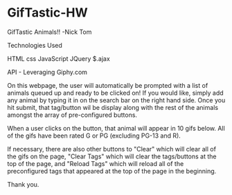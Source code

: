 # GifTastic-HW
GifTastic Animals!!
-Nick Tom

Technologies Used

HTML
css
JavaScript
JQuery
$.ajax

API - Leveraging Giphy.com

On this webpage, the user will automatically be prompted with a list of animals queued up and ready to be clicked on! If you would like, simply add any animal by typing it in on the search bar on the right hand side. Once you hit submit, that tag/button wil be display along with the rest of the animals amongst the array of pre-configured buttons.

When a user clicks on the button, that animal will appear in 10 gifs below. All of the gifs have been rated G or PG (excluding PG-13 and R).

If necessary, there are also other buttons to "Clear" which will clear all of the gifs on the page, "Clear Tags" which will clear the tags/buttons at the top of the page, and "Reload Tags" which will reload all of the preconfigured tags that appeared at the top of the page in the beginning.

Thank you.
